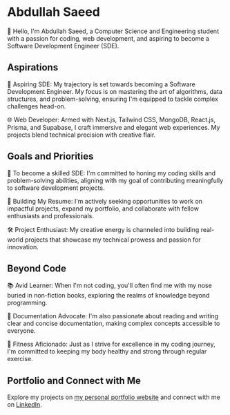 # Abdullah Saeed

👋 Hello, I'm Abdullah Saeed, a Computer Science and Engineering student with a passion for coding, web development, and aspiring to become a Software Development Engineer (SDE).

## Aspirations

🚀 Aspiring SDE: My trajectory is set towards becoming a Software Development Engineer. My focus is on mastering the art of algorithms, data structures, and problem-solving, ensuring I'm equipped to tackle complex challenges head-on.

🌐 Web Developer: Armed with Next.js, Tailwind CSS, MongoDB, React.js, Prisma, and Supabase, I craft immersive and elegant web experiences. My projects blend technical precision with creative flair.

## Goals and Priorities

🎯 To become a skilled SDE: I'm committed to honing my coding skills and problem-solving abilities, aligning with my goal of contributing meaningfully to software development projects.

📜 Building My Resume: I'm actively seeking opportunities to work on impactful projects, expand my portfolio, and collaborate with fellow enthusiasts and professionals.

🛠️ Project Enthusiast: My creative energy is channeled into building real-world projects that showcase my technical prowess and passion for innovation.

## Beyond Code

📚 Avid Learner: When I'm not coding, you'll often find me with my nose buried in non-fiction books, exploring the realms of knowledge beyond programming.

📝 Documentation Advocate: I'm also passionate about reading and writing clear and concise documentation, making complex concepts accessible to everyone.

💪 Fitness Aficionado: Just as I strive for excellence in my coding journey, I'm committed to keeping my body healthy and strong through regular exercise.

## Portfolio and Connect with Me

Explore my projects on [my personal portfolio website](https://portfolio-eight-zeta-54.vercel.app) and connect with me on [LinkedIn](https://linkedin.com/in/abdullah-saeed1211). 
